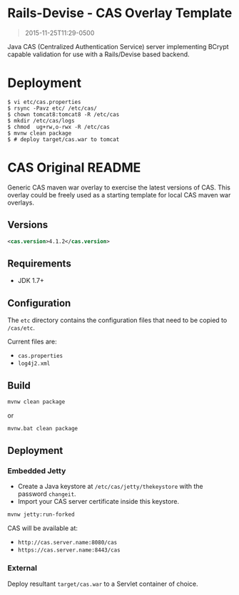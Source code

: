 Rails-Devise - CAS Overlay Template
================================

> 2015-11-25T11:29-0500

Java CAS (Centralized Authentication Service) server implementing BCrypt capable validation for use with a Rails/Devise based backend.

# Deployment

```
$ vi etc/cas.properties 
$ rsync -Pavz etc/ /etc/cas/
$ chown tomcat8:tomcat8 -R /etc/cas
$ mkdir /etc/cas/logs
$ chmod  ug+rw,o-rwx -R /etc/cas
$ mvnw clean package
$ # deploy target/cas.war to tomcat
```

# CAS Original README 

Generic CAS maven war overlay to exercise the latest versions of CAS. This overlay could be freely used as a starting template for local CAS maven war overlays.

## Versions
```xml
<cas.version>4.1.2</cas.version>
```

## Requirements
* JDK 1.7+

## Configuration 
The `etc` directory contains the configuration files that need to be copied to `/cas/etc`. 

Current files are:

* `cas.properties`
* `log4j2.xml`

## Build

```bash
mvnw clean package
```

or

```bash
mvnw.bat clean package
```

## Deployment

### Embedded Jetty

* Create a Java keystore at `/etc/cas/jetty/thekeystore` with the password `changeit`. 
* Import your CAS server certificate inside this keystore.

```bash
mvnw jetty:run-forked
```

CAS will be available at:

* `http://cas.server.name:8080/cas`
* `https://cas.server.name:8443/cas`

### External
Deploy resultant `target/cas.war` to a Servlet container of choice.
